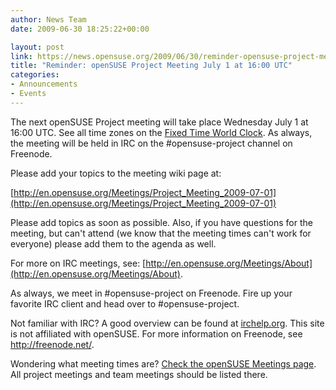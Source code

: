```yaml
---
author: News Team
date: 2009-06-30 18:25:22+00:00

layout: post
link: https://news.opensuse.org/2009/06/30/reminder-opensuse-project-meeting-july-1-at-1600-utc/
title: "Reminder: openSUSE Project Meeting July 1 at 16:00 UTC"
categories:
- Announcements
- Events
---
```

The next openSUSE Project meeting will take place Wednesday July 1 at 16:00 UTC. See all time zones on the [Fixed Time World Clock](http://is.gd/1jldZ). As always, the meeting will be held in IRC on the #opensuse-project channel on Freenode.

Please add your topics to the meeting wiki page at:

[http://en.opensuse.org/Meetings/Project_Meeting_2009-07-01](http://en.opensuse.org/Meetings/Project_Meeting_2009-07-01)

Please add topics as soon as possible. Also, if you have questions for the meeting, but can't attend (we know that the meeting times can't work for everyone) please add them to the agenda as well.

For more on IRC meetings, see: [http://en.opensuse.org/Meetings/About](http://en.opensuse.org/Meetings/About).

As always, we meet in #opensuse-project on Freenode. Fire up your favorite IRC client and head over to #opensuse-project.

Not familiar with IRC? A good overview can be found at [irchelp.org](http://www.irchelp.org/). This site is not affiliated with openSUSE. For more information on Freenode, see http://freenode.net/.

Wondering what meeting times are? [Check the openSUSE Meetings page](http://en.opensuse.org/Meetings). All project meetings and team meetings should be listed there.		
